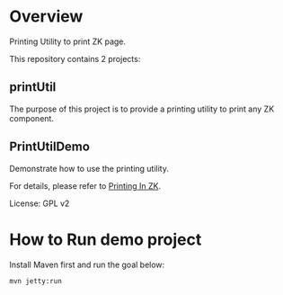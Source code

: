 # Overview
Printing Utility to print ZK page.

This repository contains 2 projects:

## printUtil
The purpose of this project is to provide a printing utility to print any ZK component.

## PrintUtilDemo
Demonstrate how to use the printing utility.

For details, please refer to [Printing In ZK](http://books.zkoss.org/wiki/Small_Talks/2014/December/Printing_In_ZK).

License: GPL v2

# How to Run demo project
Install Maven first and run the goal below:

`mvn jetty:run`
